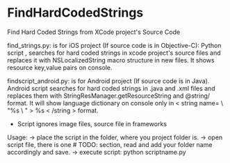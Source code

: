 # FindHardCodedStrings
Find Hard Coded Strings from XCode project's Source Code

find_strings.py:
is for iOS project (If source code is in Objective-C):
Python script , searches for hard coded strings in xcode project's source files and replaces it with
NSLocalizedString macro structure in new files. It shows resource key,value pairs on console.

findscript_android.py:
is for Android project (If source code is in Java).
Android script searches for hard coded strings in .java and .xml files and replaces them with StringResManager.getResourceString  and @string/ format. It will show language dictionary on console only in < string name= \ "%s \ " > %s < /string > format.

- Script ignores image files, source file in frameworks

Usage:
-> place the script in the folder, where you project folder is.
-> open script file, there is one # TODO: section, read and add your folder name accordingly and save.
-> execute script:  python scriptname.py
